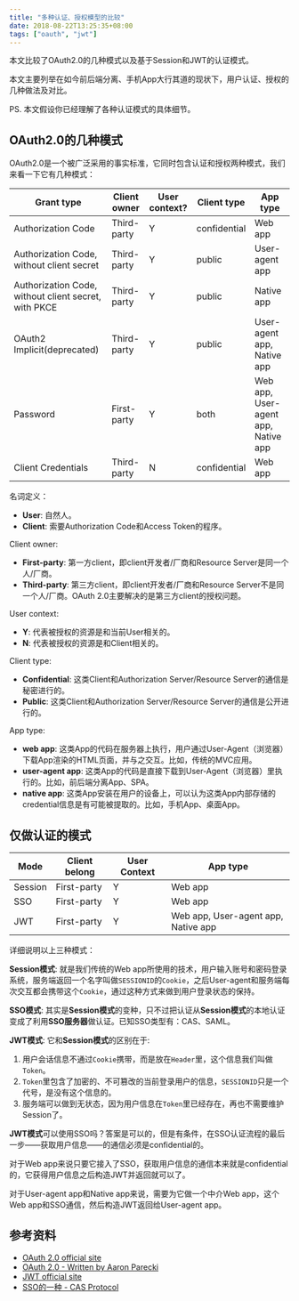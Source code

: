 ```yaml
---
title: "多种认证、授权模型的比较"
date: 2018-08-22T13:25:35+08:00
tags: ["oauth", "jwt"]
---
```


本文比较了OAuth2.0的几种模式以及基于Session和JWT的认证模式。

<!--more-->

本文主要列举在如今前后端分离、手机App大行其道的现状下，用户认证、授权的几种做法及对比。

PS. 本文假设你已经理解了各种认证模式的具体细节。

## OAuth2.0的几种模式

OAuth2.0是一个被广泛采用的事实标准，它同时包含认证和授权两种模式，我们来看一下它有几种模式：

| Grant type                                           | Client owner  | User context?| Client type               | App type    |
|------------------------------------------------------|---------------|--------------|---------------------------|-------------|
| Authorization Code                                   | Third-party   | Y            | confidential              | Web app     |
| Authorization Code, without client secret            | Third-party   | Y            | public                    | User-agent app |
| Authorization Code, without client secret, with PKCE | Third-party   | Y            | public                    | Native app  |
| OAuth2 Implicit(deprecated)                          | Third-party   | Y            | public                    | User-agent app, Native app |
| Password                                             | First-party   | Y            | both                      | Web app, User-agent app, Native app |
| Client Credentials                                   | Third-party   | N            | confidential              | Web app     |

名词定义：

* **User**: 自然人。
* **Client**: 索要Authorization Code和Access Token的程序。

Client owner:

* **First-party**: 第一方client，即client开发者/厂商和Resource Server是同一个人/厂商。
* **Third-party**: 第三方client，即client开发者/厂商和Resource Server不是同一个人/厂商。OAuth 2.0主要解决的是第三方client的授权问题。

User context:

* **Y**: 代表被授权的资源是和当前User相关的。
* **N**: 代表被授权的资源是和Client相关的。

Client type:

* **Confidential**: 这类Client和Authorization Server/Resource Server的通信是秘密进行的。
* **Public**: 这类Client和Authorization Server/Resource Server的通信是公开进行的。

App type:

* **web app**: 这类App的代码在服务器上执行，用户通过User-Agent（浏览器）下载App渲染的HTML页面，并与之交互。比如，传统的MVC应用。
* **user-agent app**: 这类App的代码是直接下载到User-Agent（浏览器）里执行的。比如，前后端分离App、SPA。
* **native app**: 这类App安装在用户的设备上，可以认为这类App内部存储的credential信息是有可能被提取的。比如，手机App、桌面App。

## 仅做认证的模式

| Mode     | Client belong | User Context | App type                            |
|----------|---------------|--------------|-------------------------------------|
| Session  | First-party   | Y            | Web app                             |
| SSO      | First-party   | Y            | Web app                             |
| JWT      | First-party   | Y            | Web app, User-agent app, Native app | 

详细说明以上三种模式：

**Session模式**: 就是我们传统的Web app所使用的技术，用户输入账号和密码登录系统，服务端返回一个名字叫做`SESSIONID`的`Cookie`，之后User-agent和服务端每次交互都会携带这个`Cookie`，通过这种方式来做到用户登录状态的保持。

**SSO模式**: 其实是**Session模式**的变种，只不过把认证从**Session模式**的本地认证变成了利用**SSO服务器**做认证。已知SSO类型有：CAS、SAML。

**JWT模式**: 它和**Session模式**的区别在于:

1. 用户会话信息不通过`Cookie`携带，而是放在`Header`里，这个信息我们叫做`Token`。
1. `Token`里包含了加密的、不可篡改的当前登录用户的信息，`SESSIONID`只是一个代号，是没有这个信息的。
1. 服务端可以做到无状态，因为用户信息在`Token`里已经存在，再也不需要维护Session了。

**JWT模式**可以使用SSO吗？答案是可以的，但是有条件，在SSO认证流程的最后一步——获取用户信息——的通信必须是confidential的。

对于Web app来说只要它接入了SSO，获取用户信息的通信本来就是confidential的，它获得用户信息之后构造JWT并返回就可以了。

对于User-agent app和Native app来说，需要为它做一个中介Web app，这个Web app和SSO通信，然后构造JWT返回给User-agent app。

## 参考资料

* [OAuth 2.0 official site][1]
* [OAuth 2.0 - Written by Aaron Parecki][2]
* [JWT official site][3]
* [SSO的一种 - CAS Protocol][4]

[1]: https://oauth.net/2/
[2]: https://www.oauth.com/
[3]: https://jwt.io/
[4]: https://apereo.github.io/cas/4.2.x/protocol/CAS-Protocol.html